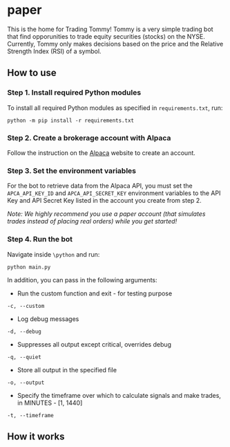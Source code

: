 # paper

This is the home for Trading Tommy! Tommy is a very simple trading bot that find opporunities to trade equity securities (stocks) on the NYSE. Currently, Tommy only makes decisions based on the price and the Relative Strength Index (RSI) of a symbol.


## How to use

### Step 1. Install required Python modules

To install all required Python modules as specified in `requirements.txt`, run: 

```
python -m pip install -r requirements.txt
```

### Step 2. Create a brokerage account with Alpaca

Follow the instruction on the [Alpaca](https://alpaca.markets/) website to create an account. 

### Step 3. Set the environment variables

For the bot to retrieve data from the Alpaca API, you must set the `APCA_API_KEY_ID` and `APCA_API_SECRET_KEY` environment variables to the API Key and API Secret Key listed in the account you create from step 2. 

*Note: We highly recommend you use a paper account (that simulates trades instead of placing real orders) while you get started!*

### Step 4. Run the bot

Navigate inside `\python` and run: 

```
python main.py
```

In addition, you can pass in the following arguments: 

* Run the custom function and exit - for testing purpose

```
-c, --custom
```

* Log debug messages

```
-d, --debug
```

* Suppresses all output except critical, overrides debug

```
-q, --quiet
```

* Store all output in the specified file

```
-o, --output
```

* Specify the timeframe over which to calculate signals and make trades, in MINUTES - [1, 1440]

```
-t, --timeframe
```

## How it works
